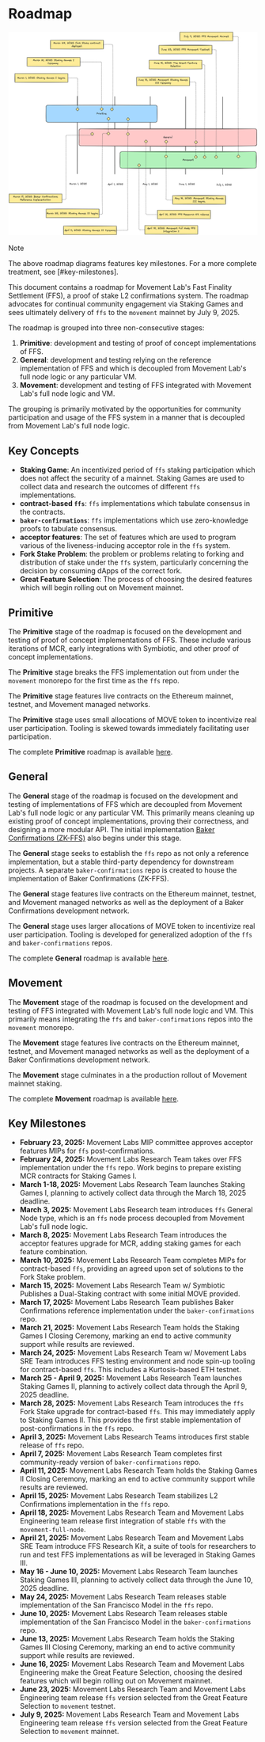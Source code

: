 # Roadmap
![Roadmap](./roadmap-summer.png)

> [!NOTE]
> The above roadmap diagrams features key milestones. For a more complete treatment, see [#key-milestones].

This document contains a roadmap for Movement Lab's Fast Finality Settlement (FFS), a proof of stake L2 confirmations system. The roadmap advocates for continual community engagement via Staking Games and sees ultimately delivery of `ffs` to the `movement` mainnet by July 9, 2025.

The roadmap is grouped into three non-consecutive stages:

1. **Primitive**: development and testing of proof of concept implementations of FFS.
2. **General**: development and testing relying on the reference implementation of FFS and which is decoupled from Movement Lab's full node logic or any particular VM.
3. **Movement**: development and testing of FFS integrated with Movement Lab's full node logic and VM.

The grouping is primarily motivated by the opportunities for community participation and usage of the FFS system in a manner that is decoupled from Movement Lab's full node logic.

## Key Concepts
- **Staking Game**: An incentivized period of `ffs` staking participation which does not affect the security of a mainnet. Staking Games are used to collect data and research the outcomes of different `ffs` implementations.
- **contract-based `ffs`**: `ffs` implementations which tabulate consensus in the contracts.
- **`baker-confirmations`**: `ffs` implementations which use zero-knowledge proofs to tabulate consensus.
- **acceptor features**: The set of features which are used to program various of the liveness-inducing acceptor role in the `ffs` system.
- **Fork Stake Problem**: the problem or problems relating to forking and distribution of stake under the `ffs` system, particularly concerning the decision by consuming dApps of the correct fork. 
- **Great Feature Selection**: The process of choosing the desired features which will begin rolling out on Movement mainnet.

## Primitive
The **Primitive** stage of the roadmap is focused on the development and testing of proof of concept implementations of FFS. These include various iterations of MCR, early integrations with Symbiotic, and other proof of concept implementations.

The **Primitive** stage breaks the FFS implementation out from under the `movement` monorepo for the first time as the `ffs` repo.

The **Primitive** stage features live contracts on the Ethereum mainnet, testnet, and Movement managed networks. 

The **Primitive** stage uses small allocations of MOVE token to incentivize real user participation. Tooling is skewed towards immediately facilitating user participation.

The complete **Primitive** roadmap is available [here](primitive/README.md).

## General
The **General** stage of the roadmap is focused on the development and testing of implementations of FFS which are decoupled from Movement Lab's full node logic or any particular VM. This primarily means cleaning up existing proof of concept implementations, proving their correctness, and designing a more modular API. The initial implementation [Baker Confirmations (ZK-FFS)](../README.md) also begins under this stage.

The **General** stage seeks to establish the `ffs` repo as not only a reference implementation, but a stable third-party dependency for downstream projects. A separate `baker-confirmations` repo is created to house the implementation of Baker Confirmations (ZK-FFS).

The **General** stage features live contracts on the Ethereum mainnet, testnet, and Movement managed networks as well as the deployment of a Baker Confirmations development network.

The **General** stage uses larger allocations of MOVE token to incentivize real user participation. Tooling is developed for generalized adoption of the `ffs` and `baker-confirmations` repos.

The complete **General** roadmap is available [here](general/README.md).

## Movement
The **Movement** stage of the roadmap is focused on the development and testing of FFS integrated with Movement Lab's full node logic and VM. This primarily means integrating the `ffs` and `baker-confirmations` repos into the `movement` monorepo.

The **Movement** stage features live contracts on the Ethereum mainnet, testnet, and Movement managed networks as well as the deployment of a Baker Confirmations development network.

The **Movement** stage culminates in a the production rollout of Movement mainnet staking.

The complete **Movement** roadmap is available [here](movement/README.md).

## Key Milestones
- **February 23, 2025:** Movement Labs MIP committee approves acceptor features MIPs for `ffs` post-confirmations.
- **February 24, 2025:** Movement Labs Research Team takes over FFS implementation under the `ffs` repo. Work begins to prepare existing MCR contracts for Staking Games I. 
- **March 1-18, 2025:** Movement Labs Research Team launches Staking Games I, planning to actively collect data through the March 18, 2025 deadline.
- **March 3, 2025:** Movement Labs Research team introduces `ffs` General Node type, which is an `ffs` node process decoupled from Movement Lab's full node logic.
- **March 8, 2025:** Movement Labs Research Team introduces the acceptor features upgrade for MCR, adding staking games for each feature combination. 
- **March 10, 2025:** Movement Labs Research Team completes MIPs for contract-based `ffs`, providing an agreed upon set of solutions to the Fork Stake problem.
- **March 15, 2025:** Movement Labs Research Team w/ Symbiotic Publishes a Dual-Staking contract with some initial MOVE provided. 
- **March 17, 2025:** Movement Labs Research Team publishes Baker Confirmations reference implementation under the `baker-confirmations` repo.
- **March 21, 2025:** Movement Labs Research Team holds the Staking Games I Closing Ceremony, marking an end to active community support while results are reviewed. 
- **March 24, 2025:** Movement Labs Research Team w/ Movement Labs SRE Team introduces FFS testing environment and node spin-up tooling for contract-based `ffs`. This includes a Kurtosis-based ETH testnet.
- **March 25 - April 9, 2025:** Movement Labs Research Team launches Staking Games II, planning to actively collect data through the April 9, 2025 deadline.
- **March 28, 2025:** Movement Labs Research Team introduces the `ffs` Fork Stake upgrade for contract-based `ffs`. This may immediately apply to Staking Games II. This provides the first stable implementation of post-confirmations in the `ffs` repo.
- **April 3, 2025:** Movement Labs Research Teams introduces first stable release of `ffs` repo.
- **April 7, 2025:** Movement Labs Research Team completes first community-ready version of `baker-confirmations` repo.
- **April 11, 2025:** Movement Labs Research Team holds the Staking Games II Closing Ceremony, marking an end to active community support while results are reviewed. 
- **April 15, 2025:** Movement Labs Research Team stabilizes L2 Confirmations implementation in the `ffs` repo.
- **April 18, 2025:** Movement Labs Research Team and Movement Labs Engineering team release first integration of stable `ffs` with the `movement-full-node`.
- **April 21, 2025:** Movement Labs Research Team and Movement Labs SRE Team introduce FFS Research Kit, a suite of tools for researchers to run and test FFS implementations as will be leveraged in Staking Games III.
- **May 16 - June 10, 2025:** Movement Labs Research Team launches Staking Games III, planning to actively collect data through the June 10, 2025 deadline.
- **May 24, 2025:** Movement Labs Research Team releases stable implementation of the San Francisco Model in the `ffs` repo.
- **June 10, 2025:** Movement Labs Research Team releases stable implementation of the San Francisco Model in the `baker-confirmations` repo.
- **June 13, 2025:** Movement Labs Research Team holds the Staking Games III Closing Ceremony, marking an end to active community support while results are reviewed.
- **June 16, 2025:** Movement Labs Research Team and Movement Labs Engineering make the Great Feature Selection, choosing the desired features which will begin rolling out on Movement mainnet.
- **June 23, 2025:** Movement Labs Research Team and Movement Labs Engineering team release `ffs` version selected from the Great Feature Selection to `movement` testnet.
- **July 9, 2025:** Movement Labs Research Team and Movement Labs Engineering team release `ffs` version selected from the Great Feature Selection to `movement` mainnet.
